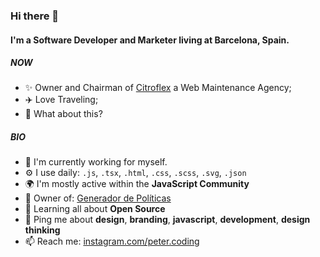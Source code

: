 ### Hi there 👋

#### I'm a Software Developer and Marketer living at Barcelona, Spain.

##### NOW

- ✨ Owner and Chairman of [Citroflex](https://citroflex.com) a Web Maintenance Agency;
- ✈️ Love Traveling;
- 🍑 What about this?

##### BIO

- 🏢 I'm currently working for myself.
- ⚙️ I use daily: `.js`, `.tsx`, `.html`, `.css`, `.scss`, `.svg`, `.json`
- 🌍 I'm mostly active within the **JavaScript Community**
- 💅 Owner of: [Generador de Políticas](https://www.generadordepoliticas.com)
- 🌱 Learning all about **Open Source**
- 💬 Ping me about **design**, **branding**, **javascript**, **development**, **design thinking**
- 📫 Reach me: [instagram.com/peter.coding](https://instagram.com/peter.coding)
